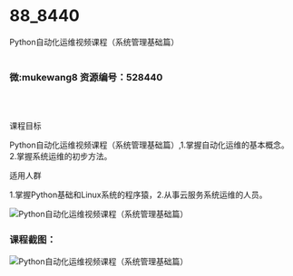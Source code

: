 # 88_8440
Python自动化运维视频课程（系统管理基础篇）
<br/></br>
<h3>微:mukewang8 资源编号：528440</h3>
<br/></br>
<p>课程目标</p>
<p>Python自动化运维视频课程（系统管理基础篇）,1.掌握自动化运维的基本概念。 2.掌握系统运维的初步方法。</p>
<p>适用人群</p>
<p>1.掌握Python基础和Linux系统的程序猿，2.从事云服务系统运维的人员。</p>
<p><img src="https://www.ko996.com/wp-content/uploads/img/2019/11/356-13-300x200.jpg" alt="Python自动化运维视频课程（系统管理基础篇）"></p>
<h3>课程截图：</h3>
<p><img src="https://www.ko996.com/wp-content/uploads/img/2019/11/3.png" alt="Python自动化运维视频课程（系统管理基础篇）"></p>
